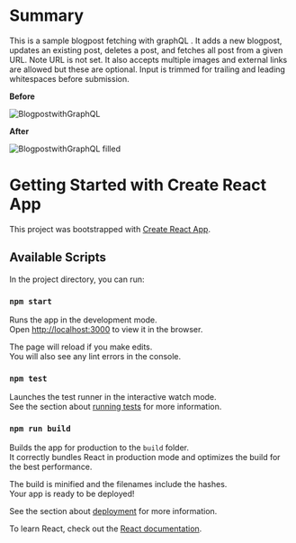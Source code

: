 # Summary
This is a sample blogpost fetching with graphQL . It adds a new blogpost, updates an existing post, deletes a post, and fetches all post from a given URL. Note URL is not set. It also accepts multiple images and external links are allowed but these are optional. Input is trimmed for trailing and leading whitespaces before submission.

**Before**

![BlogpostwithGraphQL](https://github.com/user-attachments/assets/c6a6d950-1ba7-4d91-bcd3-e992f18c93c6)

**After**

![BlogpostwithGraphQL filled](https://github.com/user-attachments/assets/46901673-e1b4-4372-bfde-cf98fa409ccd)

# Getting Started with Create React App

This project was bootstrapped with [Create React App](https://github.com/facebook/create-react-app).

## Available Scripts

In the project directory, you can run:

### `npm start`

Runs the app in the development mode.\
Open [http://localhost:3000](http://localhost:3000) to view it in the browser.

The page will reload if you make edits.\
You will also see any lint errors in the console.

### `npm test`

Launches the test runner in the interactive watch mode.\
See the section about [running tests](https://facebook.github.io/create-react-app/docs/running-tests) for more information.

### `npm run build`

Builds the app for production to the `build` folder.\
It correctly bundles React in production mode and optimizes the build for the best performance.

The build is minified and the filenames include the hashes.\
Your app is ready to be deployed!

See the section about [deployment](https://facebook.github.io/create-react-app/docs/deployment) for more information.


To learn React, check out the [React documentation](https://reactjs.org/).
